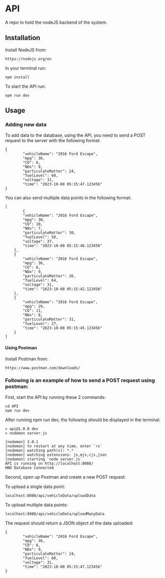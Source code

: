 # API
A repo to hold the nodeJS backend of the system.
## Installation
Install NodeJS from:
``````
https://nodejs.org/en
``````
In your terminal run:
```
npm install
```
To start the API run:
```
npm run dev
```
## Usage
### Adding new data
To add data to the database, using the API, you need to send a POST request to the server with the following format:
```
{
        "vehicleName": "2016 Ford Escape",
        "mpg": 36,
        "CO": 6,
        "NOx": 9,
        "particulateMatter": 24,
        "fuelLevel": 60,
        "voltage": 31,
        "time": "2023-10-08 05:15:47.123456"
}
```
You can also send multiple data points in the following format:
```
[
        {
        "vehicleName": "2016 Ford Escape",
        "mpg": 30,
        "CO": 10,
        "NOx": 7,
        "particulateMatter": 30,
        "fuelLevel": 58,
        "voltage": 37,
        "time": "2023-10-08 05:15:40.123456"
    },
    {
        "vehicleName": "2016 Ford Escape",
        "mpg": 36,
        "CO": 6,
        "NOx": 9,
        "particulateMatter": 26,
        "fuelLevel": 64,
        "voltage": 31,
        "time": "2023-10-08 05:15:42.123456"
    },
    {
        "vehicleName": "2016 Ford Escape",
        "mpg": 29,
        "CO": 11,
        "NOx": 8,
        "particulateMatter": 31,
        "fuelLevel": 27,
        "time": "2023-10-08 05:15:45.123456"
    }
]
```
#### Using Postman
Install Postman from:
```
https://www.postman.com/downloads/
```
### Following is an example of how to send a POST request using postman:
First, start the API by running these 2 commands:
```
cd API
npm run dev
```
After running npm run dev, the following should be displayed in the terminal:
```
> api@1.0.0 dev
> nodemon server.js

[nodemon] 3.0.1
[nodemon] to restart at any time, enter `rs`
[nodemon] watching path(s): *.*
[nodemon] watching extensions: js,mjs,cjs,json
[nodemon] starting `node server.js`
API is running on http://localhost:8080/
HNO Database Connected
```
Second, open up Postman and create a new POST request:

To upload a single data point:
```
localhost:8080/api/vehicleData/uploadData
```
To upload multiple data points:
```
localhost:8080/api/vehicleData/uploadManyData
```

The request should return a JSON object of the data uploaded:
```
{
        "vehicleName": "2016 Ford Escape",
        "mpg": 36,
        "CO": 6,
        "NOx": 9,
        "particulateMatter": 24,
        "fuelLevel": 60,
        "voltage": 31,
        "time": "2023-10-08 05:15:47.123456"
}
```
